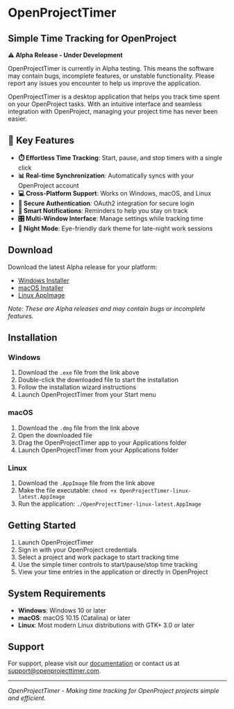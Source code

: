 # OpenProjectTimer

## Simple Time Tracking for OpenProject

**⚠️ Alpha Release - Under Development**

OpenProjectTimer is currently in Alpha testing. This means the software may contain bugs, incomplete features, or unstable functionality. Please report any issues you encounter to help us improve the application.

OpenProjectTimer is a desktop application that helps you track time spent on your OpenProject tasks. With an intuitive interface and seamless integration with OpenProject, managing your project time has never been easier.

## 🌟 Key Features

- **⏱️ Effortless Time Tracking**: Start, pause, and stop timers with a single click
- **📊 Real-time Synchronization**: Automatically syncs with your OpenProject account
- **💻 Cross-Platform Support**: Works on Windows, macOS, and Linux
- **🔐 Secure Authentication**: OAuth2 integration for secure login
- **🔔 Smart Notifications**: Reminders to help you stay on track
- **🎛️ Multi-Window Interface**: Manage settings while tracking time
- **🌙 Night Mode**: Eye-friendly dark theme for late-night work sessions

## Download

Download the latest Alpha release for your platform:

- [Windows Installer](https://github.com/ResonanceGroup/OpenProjectTimer/releases/download/0.0.2/setup.exe)
- [macOS Installer](./releases/OpenProjectTimer-macos-latest.dmg)
- [Linux AppImage](./releases/OpenProjectTimer-linux-latest.AppImage)

*Note: These are Alpha releases and may contain bugs or incomplete features.*

## Installation

### Windows
1. Download the `.exe` file from the link above
2. Double-click the downloaded file to start the installation
3. Follow the installation wizard instructions
4. Launch OpenProjectTimer from your Start menu

### macOS
1. Download the `.dmg` file from the link above
2. Open the downloaded file
3. Drag the OpenProjectTimer app to your Applications folder
4. Launch OpenProjectTimer from your Applications folder

### Linux
1. Download the `.AppImage` file from the link above
2. Make the file executable: `chmod +x OpenProjectTimer-linux-latest.AppImage`
3. Run the application: `./OpenProjectTimer-linux-latest.AppImage`

## Getting Started

1. Launch OpenProjectTimer
2. Sign in with your OpenProject credentials
3. Select a project and work package to start tracking time
4. Use the simple timer controls to start/pause/stop time tracking
5. View your time entries in the application or directly in OpenProject

## System Requirements

- **Windows**: Windows 10 or later
- **macOS**: macOS 10.15 (Catalina) or later
- **Linux**: Most modern Linux distributions with GTK+ 3.0 or later

## Support

For support, please visit our [documentation](https://github.com/your-username/openproject-timer/wiki) or contact us at support@openprojecttimer.com.

---

*OpenProjectTimer - Making time tracking for OpenProject projects simple and efficient.*
